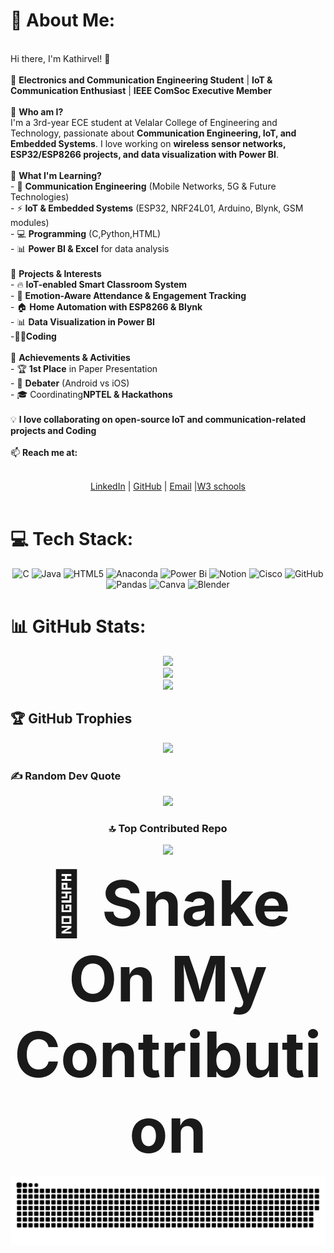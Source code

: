 # 💫 About Me:
<br> Hi there, I'm Kathirvel! 👋  <br><br>🚀 **Electronics and Communication Engineering Student** | **IoT & Communication Enthusiast** | **IEEE ComSoc Executive Member**  <br><br>🔹 **Who am I?**  <br>I'm a 3rd-year ECE student at Velalar College of Engineering and Technology, passionate about **Communication Engineering, IoT, and Embedded Systems**. I love working on **wireless sensor networks, ESP32/ESP8266 projects, and data visualization with Power BI**.  <br><br>🔹 **What I'm Learning?**  <br>- 📡 **Communication Engineering** (Mobile Networks, 5G & Future Technologies)  <br>- ⚡ **IoT & Embedded Systems** (ESP32, NRF24L01, Arduino, Blynk, GSM modules)  <br>- 💻 **Programming** (C,Python,HTML)  <br>- 📊 **Power BI & Excel** for data analysis  <br><br>🔹 **Projects & Interests**  <br>- 🔥 **IoT-enabled Smart Classroom System**  <br>- 📡 **Emotion-Aware Attendance & Engagement Tracking**  <br>- 🏠 **Home Automation with ESP8266 & Blynk**  <br>- 📊 **Data Visualization in Power BI**  <br>-🧑‍💻**Coding**<br><br>🔹 **Achievements & Activities**  <br>- 🏆 **1st Place** in Paper Presentation  <br>- 🎤 **Debater** (Android vs iOS)  <br>- 🎓 Coordinating**NPTEL & Hackathons**  <br><br>💡 **I love collaborating on open-source IoT and communication-related projects and Coding**  <br><br>📫 **Reach me at:**  <p style="text-align: center;"><br>[LinkedIn](www.linkedin.com/in/<br>kathir-vel-e-66649b293<br>) | [GitHub](KATHIRVEL-E) | [Email](eshakathirvel@gmail.com) |[W3 schools](KineticKathir)<br><br></p>
# 💻 Tech Stack:
<div align="center">
 
 ![C](https://img.shields.io/badge/c-%2300599C.svg?style=flat&logo=c&logoColor=white) ![Java](https://img.shields.io/badge/java-%23ED8B00.svg?style=flat&logo=openjdk&logoColor=white) ![HTML5](https://img.shields.io/badge/html5-%23E34F26.svg?style=flat&logo=html5&logoColor=white) ![Anaconda](https://img.shields.io/badge/Anaconda-%2344A833.svg?style=flat&logo=anaconda&logoColor=white) ![Power Bi](https://img.shields.io/badge/power_bi-F2C811?style=flat&logo=powerbi&logoColor=black) ![Notion](https://img.shields.io/badge/Notion-%23000000.svg?style=flat&logo=notion&logoColor=white) ![Cisco](https://img.shields.io/badge/cisco-%23049fd9.svg?style=flat&logo=cisco&logoColor=black) ![GitHub](https://img.shields.io/badge/github-%23121011.svg?style=flat&logo=github&logoColor=white) ![Pandas](https://img.shields.io/badge/pandas-%23150458.svg?style=flat&logo=pandas&logoColor=white) ![Canva](https://img.shields.io/badge/Canva-%2300C4CC.svg?style=flat&logo=Canva&logoColor=white) ![Blender](https://img.shields.io/badge/blender-%23F5792A.svg?style=flat&logo=blender&logoColor=white) </div>
# 📊 GitHub Stats:
<div align="center">
 
 ![](https://github-readme-stats.vercel.app/api?username=KATHIRVEL-E&theme=gruvbox&hide_border=false&include_all_commits=false&count_private=false)<br/>
![](https://github-readme-streak-stats.herokuapp.com/?user=KATHIRVEL-E&theme=gruvbox&hide_border=false)<br/>
![](https://github-readme-stats.vercel.app/api/top-langs/?username=KATHIRVEL-E&theme=gruvbox&hide_border=false&include_all_commits=false&count_private=false&layout=compact)</div>

## 🏆 GitHub Trophies
<div align="center">
 
![](https://github-profile-trophy.vercel.app/?username=KATHIRVEL-E&theme=dracula&no-frame=false&no-bg=true&margin-w=4)</div>

### ✍️ Random Dev Quote
<div align="center">
 
![](https://quotes-github-readme.vercel.app/api?type=horizontal&theme=radical)
<div/>

### 🔝 Top Contributed Repo
<div align="center">
 
![](https://github-contributor-stats.vercel.app/api?username=KATHIRVEL-E&limit=5&theme=dark&combine_all_yearly_contributions=true)
</div>

<strong style="font-size: 100px;">🐍 Snake On My Contribution</strong>

 ![snake gif](https://github.com/KATHIRVEL-E/KATHIRVEL-E/blob/output/github-snake-dark.svg)
 </div>




<!-- Proudly created with GPRM ( https://gprm.itsvg.in ) -->
